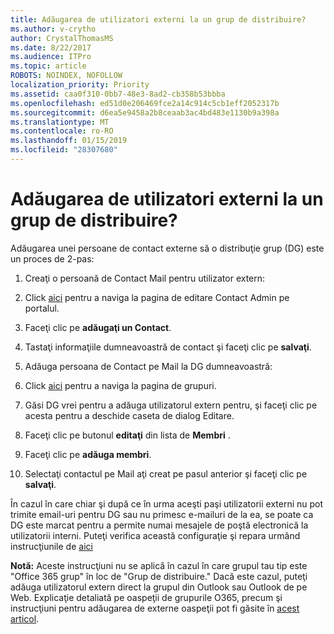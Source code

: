```yaml
---
title: Adăugarea de utilizatori externi la un grup de distribuire?
ms.author: v-crytho
author: CrystalThomasMS
ms.date: 8/22/2017
ms.audience: ITPro
ms.topic: article
ROBOTS: NOINDEX, NOFOLLOW
localization_priority: Priority
ms.assetid: caa0f310-0bb7-48e3-8ad2-cb358b53bbba
ms.openlocfilehash: ed51d0e206469fce2a14c914c5cb1eff2052317b
ms.sourcegitcommit: d6ea5e9458a2b8ceaab3ac4bd483e1130b9a398a
ms.translationtype: MT
ms.contentlocale: ro-RO
ms.lasthandoff: 01/15/2019
ms.locfileid: "28307680"
---
```

# <a name="adding-external-users-to-a-distribution-group"></a>Adăugarea de utilizatori externi la un grup de distribuire?

Adăugarea unei persoane de contact externe să o distribuţie grup (DG) este un proces de 2-pas:
  
1. Creaţi o persoană de Contact Mail pentru utilizator extern:
    
1. Click [aici](https://support.office.com/article/https://portal.office.com/adminportal/home.aspx#/Contact) pentru a naviga la pagina de editare Contact Admin pe portalul. 
    
2. Faceţi clic pe **adăugaţi un Contact**.
    
3. Tastaţi informaţiile dumneavoastră de contact şi faceţi clic pe **salvaţi**.
    
2. Adăuga persoana de Contact pe Mail la DG dumneavoastră:
    
1. Click [aici](https://support.office.com/article/https://portal.office.com/adminportal/home.aspx#/groups) pentru a naviga la pagina de grupuri. 
    
2. Găsi DG vrei pentru a adăuga utilizatorul extern pentru, şi faceţi clic pe acesta pentru a deschide caseta de dialog Editare.
    
3. Faceţi clic pe butonul **editaţi** din lista de **Membri** . 
    
4. Faceţi clic pe **adăuga membri**.
    
5. Selectaţi contactul pe Mail aţi creat pe pasul anterior şi faceţi clic pe **salvaţi**.
    
În cazul în care chiar şi după ce în urma aceşti paşi utilizatorii externi nu pot trimite email-uri pentru DG sau nu primesc e-mailuri de la ea, se poate ca DG este marcat pentru a permite numai mesajele de poştă electronică la utilizatorii interni. Puteţi verifica această configuraţie şi repara urmând instrucţiunile de [aici](https://support.office.com/article/https://support.office.com/article/Fix-email-delivery-issues-for-error-code-5-7-133-in-Office-365-991abc19-7756-438f-abcb-39f69b80f284.aspx)
  
 **Notă:** Aceste instrucţiuni nu se aplică în cazul în care grupul tau tip este "Office 365 grup" în loc de "Grup de distribuire." Dacă este cazul, puteţi adăuga utilizatorul extern direct la grupul din Outlook sau Outlook de pe Web. Explicaţie detaliată pe oaspeţii de grupurile O365, precum şi instrucţiuni pentru adăugarea de externe oaspeţii pot fi găsite în [acest articol](https://support.office.com/article/https://support.office.com/article/Guest-access-in-Office-365-Groups-bfc7a840-868f-4fd6-a390-f347bf51aff6.aspx).
  

